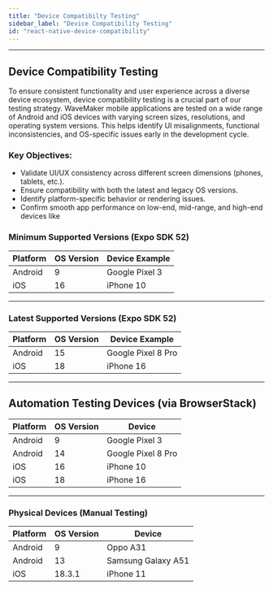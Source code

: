 ```yaml
---
title: "Device Compatibilty Testing"
sidebar_label: "Device Compatibility Testing"
id: "react-native-device-compatibility"                                                 
---                                                                                                                                                                                                                                         
```

---

## Device Compatibility Testing

To ensure consistent functionality and user experience across a diverse device ecosystem, device compatibility testing is a crucial part of our testing strategy. WaveMaker mobile applications are tested on a wide range of Android and iOS devices with varying screen sizes, resolutions, and operating system versions. This helps identify UI misalignments, functional inconsistencies, and OS-specific issues early in the development cycle.

### Key Objectives:
- Validate UI/UX consistency across different screen dimensions (phones, tablets, etc.).
- Ensure compatibility with both the latest and legacy OS versions.
- Identify platform-specific behavior or rendering issues.
- Confirm smooth app performance on low-end, mid-range, and high-end devices like

### Minimum Supported Versions (Expo SDK 52)
| Platform | OS Version | Device Example      |
|----------|-------------|---------------------|
| Android  | 9           | Google Pixel 3      |
| iOS      | 16          | iPhone 10           |

---

### Latest Supported Versions (Expo SDK 52)
| Platform | OS Version | Device Example        |
|----------|-------------|-----------------------|
| Android  | 15          | Google Pixel 8 Pro    |
| iOS      | 18          | iPhone 16             |

---

## Automation Testing Devices (via BrowserStack)
| Platform | OS Version | Device                |
|----------|-------------|-----------------------|
| Android  | 9           | Google Pixel 3        |
| Android  | 14          | Google Pixel 8 Pro    |
| iOS      | 16          | iPhone 10             |
| iOS      | 18          | iPhone 16             |

---

### Physical Devices (Manual Testing)
| Platform | OS Version | Device                |
|----------|-------------|-----------------------|
| Android  | 9           | Oppo A31              |
| Android  | 13          | Samsung Galaxy A51    |
| iOS      | 18.3.1      | iPhone 11             |
